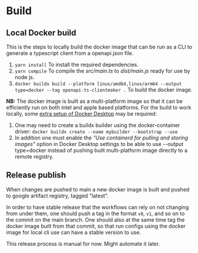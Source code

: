 Build
=====

## Local Docker build
This is the steps to locally build the docker image that can be run as a CLI to generate a typescript client from a openapi.json file.

1. `yarn install` To install the required dependencies.
2. `yarn compile` To compile the _src/main.ts_ to _dist/main.js_ ready for use by node js.
3. `docker buildx build --platform linux/amd64,linux/arm64 --output type=docker --tag openapi-ts-clientmaker .` To build the docker image.

**NB:** The docker image is built as a multi-platform image so that it can be efficiently run on both intel and apple based platforms.
For the build to work locally, some [extra setup of Docker Desktop](https://docs.docker.com/build/building/multi-platform/) may be required:

1. One may need to create a buildx builder using the docker-container driver: `docker buildx create --name mybuilder --bootstrap --use`
2. In addition one must enable the _"Use containerd for pulling and storing images"_ option in Docker Desktop settings to 
be able to use --output type=docker instead of pushing built multi-platform image directly to a remote registry.

## Release publish
When changes are pushed to main a new docker image is built and pushed to google artifact registry, tagged "latest".

In order to have stable release that the workflows can rely on not changing from under them, one should push a tag in the
format `v0`, `v1`, and so on to the commit on the main branch. One should also at the same time tag the docker image built
from that commit, so that run configs using the docker image for local cli use can have a stable version to use.

This release process is manual for now. Might automate it later.